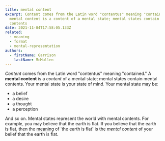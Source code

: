 ```yaml
---
title: mental content
excerpt: Content comes from the Latin word "contentus" meaning "contained." A
  mental content is a content of a mental state; mental states contain mental
  contents
date: 2021-11-04T17:58:05.133Z
related:
  - meaning
  - format
  - mental-representation
authors:
  - firstName: Garrison
    lastName: McMullen
---
```

*Content* comes from the Latin word "contentus" meaning "contained." A **mental content** is a *content* of a mental state; mental states contain mental contents. Your mental state is your state of mind. Your mental state may be:

* a belief
* a desire
* a thought
* a perception

And so on. Mental states represent the world with mental contents. For example, you may believe that the earth is flat. If you believe that the earth is flat, then the [meaning](/posts/meaning/) of 'the earth is flat' is the *mental content* of your belief that the earth is flat.
